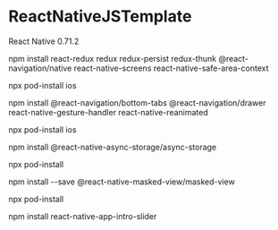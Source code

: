 # ReactNativeJSTemplate

React Native 0.71.2

npm install react-redux redux redux-persist redux-thunk @react-navigation/native react-native-screens react-native-safe-area-context

npx pod-install ios

npm install @react-navigation/bottom-tabs @react-navigation/drawer react-native-gesture-handler react-native-reanimated

npx pod-install ios

npm install @react-native-async-storage/async-storage

npx pod-install

npm install --save @react-native-masked-view/masked-view

npx pod-install

npm install react-native-app-intro-slider